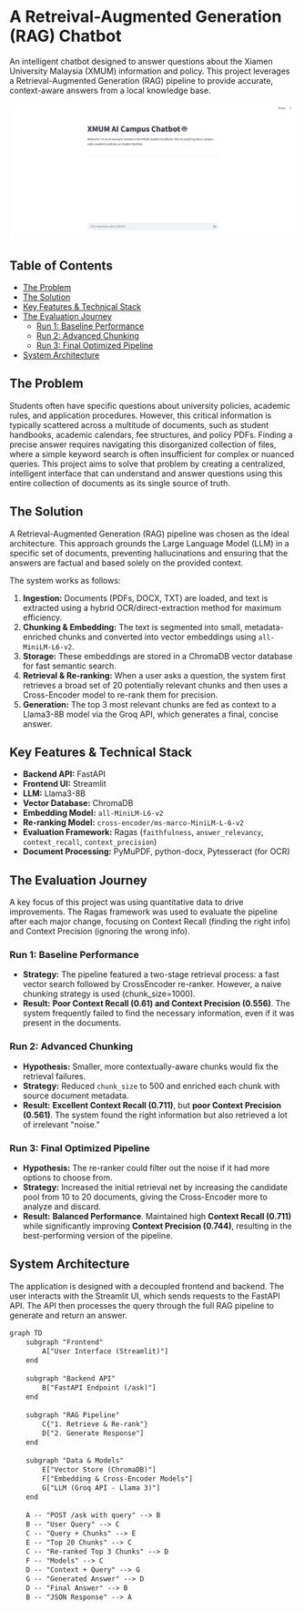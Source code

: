 # A Retreival-Augmented Generation (RAG) Chatbot

An intelligent chatbot designed to answer questions about the Xiamen University Malaysia (XMUM) information and policy. This project leverages a Retrieval-Augmented Generation (RAG) pipeline to provide accurate, context-aware answers from a local knowledge base.

![Chatbot Interface](UI.png)

## Table of Contents
- [The Problem](#the-problem)
- [The Solution](#the-solution)
- [Key Features & Technical Stack](#key-features--technical-stack)
- [The Evaluation Journey](#the-evaluation-journey)
  - [Run 1: Baseline Performance](#run-1-baseline-performance)
  - [Run 2: Advanced Chunking](#run-2-advanced-chunking)
  - [Run 3: Final Optimized Pipeline](#run-3-final-optimized-pipeline)
- [System Architecture](#system-architecture)

## The Problem

Students often have specific questions about university policies, academic rules, and application procedures. However, this critical information is typically scattered across a multitude of documents, such as student handbooks, academic calendars, fee structures, and policy PDFs. Finding a precise answer requires navigating this disorganized collection of files, where a simple keyword search is often insufficient for complex or nuanced queries. This project aims to solve that problem by creating a centralized, intelligent interface that can understand and answer questions using this entire collection of documents as its single source of truth.

## The Solution

A Retrieval-Augmented Generation (RAG) pipeline was chosen as the ideal architecture. This approach grounds the Large Language Model (LLM) in a specific set of documents, preventing hallucinations and ensuring that the answers are factual and based solely on the provided context.

The system works as follows:
1.  **Ingestion:** Documents (PDFs, DOCX, TXT) are loaded, and text is extracted using a hybrid OCR/direct-extraction method for maximum efficiency.
2.  **Chunking & Embedding:** The text is segmented into small, metadata-enriched chunks and converted into vector embeddings using `all-MiniLM-L6-v2`.
3.  **Storage:** These embeddings are stored in a ChromaDB vector database for fast semantic search.
4.  **Retrieval & Re-ranking:** When a user asks a question, the system first retrieves a broad set of 20 potentially relevant chunks  and then uses a Cross-Encoder model to re-rank them for precision.
5.  **Generation:** The top 3 most relevant chunks are fed as context to a Llama3-8B model via the Groq API, which generates a final, concise answer.

## Key Features & Technical Stack

- **Backend API:** FastAPI
- **Frontend UI:** Streamlit
- **LLM:** Llama3-8B
- **Vector Database:** ChromaDB
- **Embedding Model:** `all-MiniLM-L6-v2`
- **Re-ranking Model:** `cross-encoder/ms-marco-MiniLM-L-6-v2`
- **Evaluation Framework:** Ragas (`faithfulness`, `answer_relevancy`, `context_recall`, `context_precision`)
- **Document Processing:** PyMuPDF, python-docx, Pytesseract (for OCR)

## The Evaluation Journey

A key focus of this project was using quantitative data to drive improvements. The Ragas framework was used to evaluate the pipeline after each major change, focusing on Context Recall (finding the right info) and Context Precision (ignoring the wrong info).

### Run 1: Baseline Performance

- **Strategy:** The pipeline featured a two-stage retrieval process: a fast vector search followed by CrossEncoder re-ranker. However, a naive chunking strategy is used (chunk_size=1000).
- **Result:** **Poor Context Recall (0.61) and Context Precision (0.556)**. The system frequently failed to find the necessary information, even if it was present in the documents.

### Run 2: Advanced Chunking

- **Hypothesis:** Smaller, more contextually-aware chunks would fix the retrieval failures.
- **Strategy:** Reduced `chunk_size` to 500 and enriched each chunk with source document metadata.
- **Result:** **Excellent Context Recall (0.711)**, but **poor Context Precision (0.561)**. The system found the right information but also retrieved a lot of irrelevant "noise."

### Run 3: Final Optimized Pipeline

- **Hypothesis:** The re-ranker could filter out the noise if it had more options to choose from.
- **Strategy:** Increased the initial retrieval net by increasing the candidate pool from 10 to 20 documents, giving the Cross-Encoder more to analyze and discard.
- **Result:** **Balanced Performance**. Maintained high **Context Recall (0.711)** while significantly improving **Context Precision (0.744)**, resulting in the best-performing version of the pipeline.

## System Architecture

The application is designed with a decoupled frontend and backend. The user interacts with the Streamlit UI, which sends requests to the FastAPI API. The API then processes the query through the full RAG pipeline to generate and return an answer.

```mermaid
graph TD
    subgraph "Frontend"
        A["User Interface (Streamlit)"]
    end

    subgraph "Backend API"
        B["FastAPI Endpoint (/ask)"]
    end

    subgraph "RAG Pipeline"
        C{"1. Retrieve & Re-rank"}
        D["2. Generate Response"]
    end

    subgraph "Data & Models"
        E["Vector Store (ChromaDB)"]
        F["Embedding & Cross-Encoder Models"]
        G["LLM (Groq API - Llama 3)"]
    end

    A -- "POST /ask with query" --> B
    B -- "User Query" --> C
    C -- "Query + Chunks" --> E
    E -- "Top 20 Chunks" --> C
    C -- "Re-ranked Top 3 Chunks" --> D
    F -- "Models" --> C
    D -- "Context + Query" --> G
    G -- "Generated Answer" --> D
    D -- "Final Answer" --> B
    B -- "JSON Response" --> A